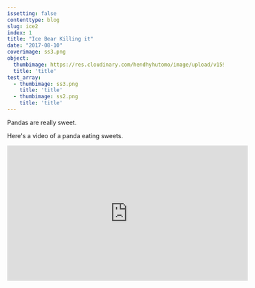 ```yaml
---
issetting: false
contenttype: blog
slug: ice2
index: 1
title: "Ice Bear Killing it"
date: "2017-08-10"
coverimage: ss3.png
object:
  thumbimage: https://res.cloudinary.com/hendhyhutomo/image/upload/v1594469210/assets/placeimg_640_480_grayscale_arch.jpg
  title: 'title'
test_array:
  - thumbimage: ss3.png
    title: 'title'
  - thumbimage: ss2.png
    title: 'title'
---
```


Pandas are really sweet.

Here's a video of a panda eating sweets.

<iframe width="560" height="315" src="https://www.youtube.com/embed/4n0xNbfJLR8" frameborder="0" allowfullscreen></iframe>
